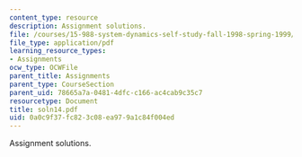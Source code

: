 ```yaml
---
content_type: resource
description: Assignment solutions.
file: /courses/15-988-system-dynamics-self-study-fall-1998-spring-1999/0a0c9f37fc823c08ea979a1c84f004ed_soln14.pdf
file_type: application/pdf
learning_resource_types:
- Assignments
ocw_type: OCWFile
parent_title: Assignments
parent_type: CourseSection
parent_uid: 78665a7a-0481-4dfc-c166-ac4cab9c35c7
resourcetype: Document
title: soln14.pdf
uid: 0a0c9f37-fc82-3c08-ea97-9a1c84f004ed
---
```

Assignment solutions.

